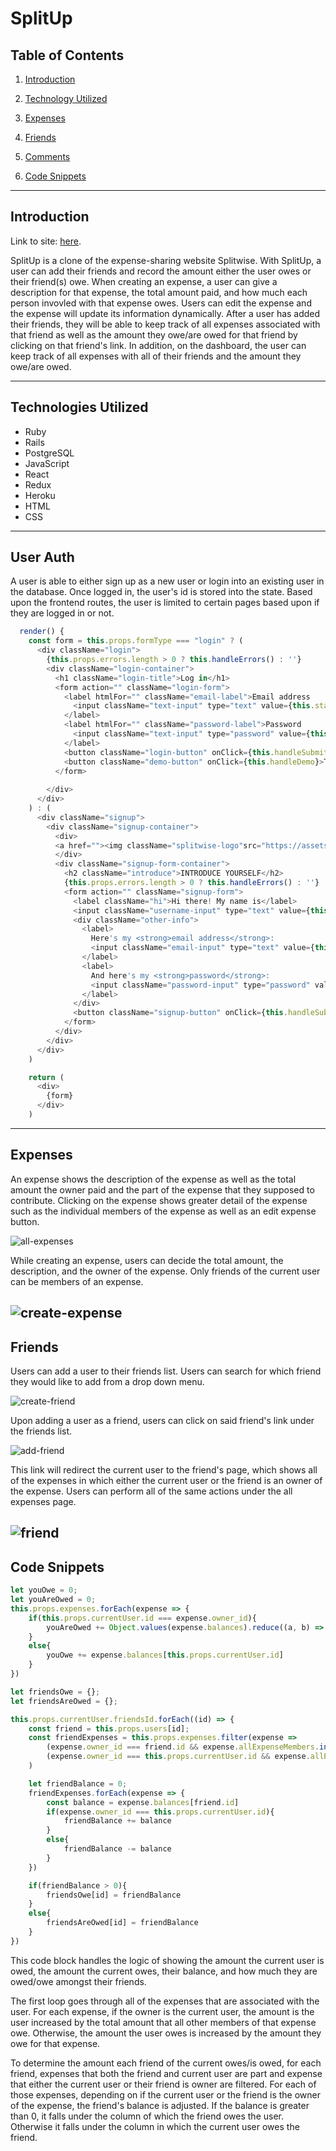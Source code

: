 # SplitUp


## Table of Contents

1. [Introduction](#introduction-a-name"introduction")

2. [Technology Utilized](#technology-utilized-a-name"technology")

3. [Expenses](#expenses-a-name"expenses")

4. [Friends](#friends-a-name"friends")

5. [Comments](#commnents-a-name"comments"a)

6. [Code Snippets](#code-snippets-a-name"code")

---

## Introduction <a name="introduction"></a>

Link to site: [here](https://splitup-1.herokuapp.com/?#/).

SplitUp is a clone of the expense-sharing website Splitwise. With SplitUp, a user can add their friends and record the amount either the user owes or their friend(s) owe. When creating an expense, a user can give a description for that expense, the total amount paid, and how much each person invovled with that expense owes. Users can edit the expense and the expense will update its information dynamically. After a user has added their friends, they will be able to keep track of all expenses associated with that friend as well as the amount they owe/are owed for that friend by clicking on that friend's link. In addition, on the dashboard, the user can keep track of all expenses with all of their friends and the amount they owe/are owed.

---

## Technologies Utilized <a name="technology"></a>

* Ruby
* Rails
* PostgreSQL
* JavaScript
* React
* Redux
* Heroku
* HTML
* CSS

---

## User Auth

A user is able to either sign up as a new user or login into an existing user in the database. Once logged in, the user's id is stored into the state. Based upon the frontend routes, the user is limited to certain pages based upon if they are logged in or not.

```javascript
  render() {
    const form = this.props.formType === "login" ? (
      <div className="login">
        {this.props.errors.length > 0 ? this.handleErrors() : ''}
        <div className="login-container">
          <h1 className="login-title">Log in</h1>
          <form action="" className="login-form">
            <label htmlFor="" className="email-label">Email address
              <input className="text-input" type="text" value={this.state.email} onChange={this.handleInput("email")}/>
            </label>
            <label htmlFor="" className="password-label">Password
              <input className="text-input" type="password" value={this.state.password} onChange={this.handleInput("password")}/>
            </label>
            <button className="login-button" onClick={this.handleSubmit}>Log In</button>
            <button className="demo-button" onClick={this.handleDemo}>Try with a demo</button>
          </form>
          
        </div>
      </div>
    ) : (
      <div className="signup">
        <div className="signup-container">
          <div>
          <a href=""><img className="splitwise-logo"src="https://assets.splitwise.com/assets/core/logo-square-65a6124237868b1d2ce2f5db2ab0b7c777e2348b797626816400534116ae22d7.svg" alt="" /></a>
          </div>
          <div className="signup-form-container">
            <h2 className="introduce">INTRODUCE YOURSELF</h2>
            {this.props.errors.length > 0 ? this.handleErrors() : ''}
            <form action="" className="signup-form">
              <label className="hi">Hi there! My name is</label>
              <input className="username-input" type="text" value={this.state.username} onChange={this.handleInput("username")}/>
              <div className="other-info">
                <label>
                  Here's my <strong>email address</strong>:
                  <input className="email-input" type="text" value={this.state.email} onChange={this.handleInput("email")}/>
                </label>
                <label>
                  And here's my <strong>password</strong>:
                  <input className="password-input" type="password" value={this.state.password} onChange={this.handleInput("password")}/>
                </label>
              </div>
              <button className="signup-button" onClick={this.handleSubmit}>Sign me up!</button>
            </form>
          </div>
        </div>
      </div>
    )

    return (
      <div>
        {form}
      </div>
    )
```

---

## Expenses <a name="expenses"></a>

An expense shows the description of the expense as well as the total amount the owner paid and the part of the expense that they supposed to contribute. Clicking on the expense shows greater detail of the expense such as the individual members of the expense as well as an edit expense button. 

![all-expenses](/app/assets/images/all-expenses.png)

While creating an expense, users can decide the total amount, the description, and the owner of the expense.
Only friends of the current user can be members of an expense.

![create-expense](/app/assets/images/create-expense.png)
---

## Friends <a name="friends"></a>

Users can add a user to their friends list. Users can search for which friend they would like to add from a drop
down menu. 

![create-friend](/app/assets/images/create-friend.png)

Upon adding a user as a friend, users can click on said friend's link under the friends list. 

![add-friend](/app/assets/images/add-friend.png)

This link will redirect the current user to the friend's page, which shows all of the expenses in which either the current user or the friend is an owner of the expense. Users can perform all of the same actions under the all expenses page.

![friend](/app/assets/images/friend.png)
---

## Code Snippets <a name="code"></a>

```javascript
let youOwe = 0;
let youAreOwed = 0;
this.props.expenses.forEach(expense => {
    if(this.props.currentUser.id === expense.owner_id){
        youAreOwed += Object.values(expense.balances).reduce((a, b) => a + b, 0) - expense.balances[this.props.currentUser.id]
    }
    else{
        youOwe += expense.balances[this.props.currentUser.id]
    }
})

let friendsOwe = {};
let friendsAreOwed = {};

this.props.currentUser.friendsId.forEach((id) => {
    const friend = this.props.users[id];
    const friendExpenses = this.props.expenses.filter(expense => 
        (expense.owner_id === friend.id && expense.allExpenseMembers.includes(this.props.currentUser.id)) ||
        (expense.owner_id === this.props.currentUser.id && expense.allExpenseMembers.includes(friend.id))
    )

    let friendBalance = 0;
    friendExpenses.forEach(expense => {
        const balance = expense.balances[friend.id]
        if(expense.owner_id === this.props.currentUser.id){
            friendBalance += balance
        }
        else{
            friendBalance -= balance
        }
    })

    if(friendBalance > 0){
        friendsOwe[id] = friendBalance
    }
    else{
        friendsAreOwed[id] = friendBalance
    }
})
```
This code block handles the logic of showing the amount the current user is owed,
the amount the current owes, their balance, and how much they are owed/owe amongst
their friends. 

The first loop goes through all of the expenses that are associated 
with the user. For each expense, if the owner is the current user, the amount is 
the user increased by the total amount that all other members of that expense owe.
Otherwise, the amount the user owes is increased by the amount they owe for that expense.

To determine the amount each friend of the current owes/is owed, for each friend,
expenses that both the friend and current user are part and expense that either 
the current user or their friend is owner are filtered. For each of those expenses,
depending on if the current user or the friend is the owner of the expense, the friend's
balance is adjusted. If the balance is greater than 0, it falls under the column
of which the friend owes the user. Otherwise it falls under the column in which
the current user owes the friend.